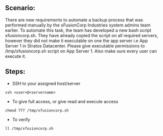 ## Scenario:
There are new requirements to automate a backup process that was performed manually by the xFusionCorp Industries system admins team earlier. To automate this task, the team has developed a new bash script xfusioncorp.sh. They have already copied the script on all required servers, however they did not make it executable on one the app server i.e App Server 1 in Stratos Datacenter.
Please give executable permissions to /tmp/xfusioncorp.sh script on App Server 1. Also make sure every user can execute it.

## Steps:
* SSH to your assigned host/server
```
ssh <user>@<servername>
```
* To give full access, or give read and execute access
```
chmod 777 /tmp/xfusioncorp.sh
```
* To verify
```
ll /tmp/xfusioncorp.sh
```